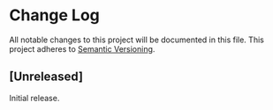 # Change Log
All notable changes to this project will be documented in this file.
This project adheres to [Semantic Versioning](http://semver.org/).

## [Unreleased]
Initial release.
